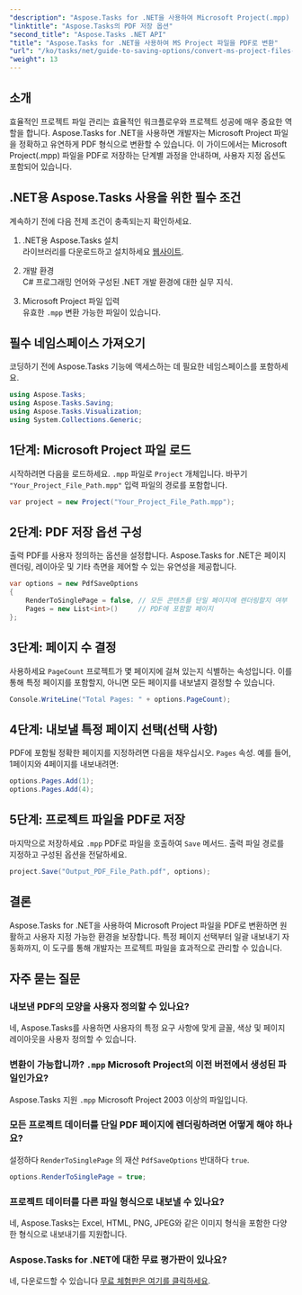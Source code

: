 ```yaml
---
"description": "Aspose.Tasks for .NET을 사용하여 Microsoft Project(.mpp) 파일을 PDF로 변환하는 방법을 알아보세요. 이 단계별 가이드를 따라 PDF 출력을 사용자 지정하고, 특정 페이지를 선택하고, 일괄 변환을 자동화하세요."
"linktitle": "Aspose.Tasks의 PDF 저장 옵션"
"second_title": "Aspose.Tasks .NET API"
"title": "Aspose.Tasks for .NET을 사용하여 MS Project 파일을 PDF로 변환"
"url": "/ko/tasks/net/guide-to-saving-options/convert-ms-project-files-to-pdf/"
"weight": 13
---
```


## 소개

효율적인 프로젝트 파일 관리는 효율적인 워크플로우와 프로젝트 성공에 매우 중요한 역할을 합니다. Aspose.Tasks for .NET을 사용하면 개발자는 Microsoft Project 파일을 정확하고 유연하게 PDF 형식으로 변환할 수 있습니다. 이 가이드에서는 Microsoft Project(.mpp) 파일을 PDF로 저장하는 단계별 과정을 안내하며, 사용자 지정 옵션도 포함되어 있습니다.

## .NET용 Aspose.Tasks 사용을 위한 필수 조건

계속하기 전에 다음 전제 조건이 충족되는지 확인하세요.

1. .NET용 Aspose.Tasks 설치  
   라이브러리를 다운로드하고 설치하세요 [웹사이트](https://releases.aspose.com/tasks/net/).

2. 개발 환경  
   C# 프로그래밍 언어와 구성된 .NET 개발 환경에 대한 실무 지식.

3. Microsoft Project 파일 입력  
   유효한 `.mpp` 변환 가능한 파일이 있습니다.

## 필수 네임스페이스 가져오기

코딩하기 전에 Aspose.Tasks 기능에 액세스하는 데 필요한 네임스페이스를 포함하세요. 

```csharp
using Aspose.Tasks;
using Aspose.Tasks.Saving;
using Aspose.Tasks.Visualization;
using System.Collections.Generic;
```

## 1단계: Microsoft Project 파일 로드

시작하려면 다음을 로드하세요. `.mpp` 파일로 `Project` 개체입니다. 바꾸기 `"Your_Project_File_Path.mpp"` 입력 파일의 경로를 포함합니다.

```csharp
var project = new Project("Your_Project_File_Path.mpp");
```

## 2단계: PDF 저장 옵션 구성

출력 PDF를 사용자 정의하는 옵션을 설정합니다. Aspose.Tasks for .NET은 페이지 렌더링, 레이아웃 및 기타 측면을 제어할 수 있는 유연성을 제공합니다.

```csharp
var options = new PdfSaveOptions
{
    RenderToSinglePage = false, // 모든 콘텐츠를 단일 페이지에 렌더링할지 여부
    Pages = new List<int>()     // PDF에 포함할 페이지
};
```

## 3단계: 페이지 수 결정

사용하세요 `PageCount` 프로젝트가 몇 페이지에 걸쳐 있는지 식별하는 속성입니다. 이를 통해 특정 페이지를 포함할지, 아니면 모든 페이지를 내보낼지 결정할 수 있습니다.

```csharp
Console.WriteLine("Total Pages: " + options.PageCount);
```

## 4단계: 내보낼 특정 페이지 선택(선택 사항)

PDF에 포함될 정확한 페이지를 지정하려면 다음을 채우십시오. `Pages` 속성. 예를 들어, 1페이지와 4페이지를 내보내려면:

```csharp
options.Pages.Add(1);
options.Pages.Add(4);
```

## 5단계: 프로젝트 파일을 PDF로 저장

마지막으로 저장하세요 `.mpp` PDF로 파일을 호출하여 `Save` 메서드. 출력 파일 경로를 지정하고 구성된 옵션을 전달하세요.

```csharp
project.Save("Output_PDF_File_Path.pdf", options);
```

## 결론

Aspose.Tasks for .NET을 사용하여 Microsoft Project 파일을 PDF로 변환하면 원활하고 사용자 지정 가능한 환경을 보장합니다. 특정 페이지 선택부터 일괄 내보내기 자동화까지, 이 도구를 통해 개발자는 프로젝트 파일을 효과적으로 관리할 수 있습니다.

## 자주 묻는 질문

### 내보낸 PDF의 모양을 사용자 정의할 수 있나요?
네, Aspose.Tasks를 사용하면 사용자의 특정 요구 사항에 맞게 글꼴, 색상 및 페이지 레이아웃을 사용자 정의할 수 있습니다.

### 변환이 가능합니까? `.mpp` Microsoft Project의 이전 버전에서 생성된 파일인가요?
Aspose.Tasks 지원 `.mpp` Microsoft Project 2003 이상의 파일입니다.

### 모든 프로젝트 데이터를 단일 PDF 페이지에 렌더링하려면 어떻게 해야 하나요?
설정하다 `RenderToSinglePage` 의 재산 `PdfSaveOptions` 반대하다 `true`.

```csharp
options.RenderToSinglePage = true;
```

### 프로젝트 데이터를 다른 파일 형식으로 내보낼 수 있나요?
네, Aspose.Tasks는 Excel, HTML, PNG, JPEG와 같은 이미지 형식을 포함한 다양한 형식으로 내보내기를 지원합니다.

### Aspose.Tasks for .NET에 대한 무료 평가판이 있나요?
네, 다운로드할 수 있습니다 [무료 체험판은 여기를 클릭하세요](https://releases.aspose.com/).